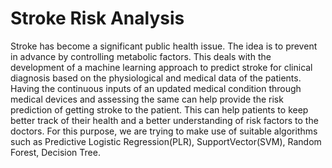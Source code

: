 # Stroke Risk Analysis
Stroke has become a significant public health issue. The idea is to prevent in advance by controlling metabolic factors. This deals with the development of a machine learning approach to predict stroke for clinical diagnosis based on the physiological and medical data of the patients. Having the continuous inputs of an updated medical condition through medical devices and assessing the same can help provide the risk prediction of getting stroke to the patient. This can help patients to keep better track of their health and a better understanding of risk factors to the doctors. 
For this purpose, we are trying to make use of suitable algorithms such as Predictive Logistic Regression(PLR), SupportVector(SVM), Random Forest, Decision Tree. 
